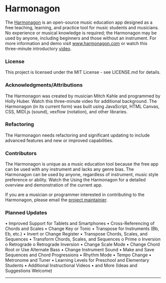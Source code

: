 # Harmonagon

The [Harmonagon](http://www.harmonagon.com/) is an open-source music education app designed as a free teaching, learning, and practice tool for music students and musicians. No experience or musical knowledge is required; the Harmonagon may be used by anyone, including beginners and those without an instrument. For more information and demo visit www.harmonagon.com or watch this three-minute introductory [video](https://www.youtube.com/watch?time_continue=1&v=rWmZq-XwtO8).
 
### License

This project is licensed under the MIT License - see LICENSE.md for details.

### Acknowledgments/Attributions

The Harmonagon was created by musician Mitch Kahle and programmed by Holly Huber. Watch this three-minute video for additional background. The Harmonagon (in its current form) was built using JavaScript, HTML Canvas, CSS, MIDI.js (sound), vexflow (notation), and other libraries.

### Refactoring

The Harmonagon needs refactoring and significant updating to include advanced features and new or improved capabilities. 

### Contributors

The Harmonagon is unique as a music education tool because the free app can be used with any instrument and lacks any genre bias. The Harmonagon can be used by anyone, regardless of instrument, music style preference or ability. Watch the Using the Harmonagon for a detailed overview and demonstration of the current app.

If you are a musician or programmer interested in contributing to the Harmonagon, please email the [project maintainier](mailto:mitch@harmonagon.com).

### Planned Updates

•	Improved Support for Tablets and Smartphones 
•	Cross-Referencing of Chords and Scales
•	Change Key or Tonic
•	Transpose for Instruments (Bb, Eb, etc.)
•	Invert or Change Register
•	Transpose Chords, Scales, and Sequences
•	Transform Chords, Scales, and Sequences
  o	Prime
  o	Inversion
  o	Retrograde
  o	Retrograde Inversion
•	Change Scale Mode
•	Change Chord Root or Use Alternate Bass
•	Change Instrument Sound
•	Make and Save Sequences and Chord Progressions
•	Rhythm Mode
•	Tempo Change 
•	Metronome and Tuner
•	Learning Levels for Preschool and Elementary Students
•	Additional Instructional Videos
•	and More (Ideas and Suggestions Welcome)


***

